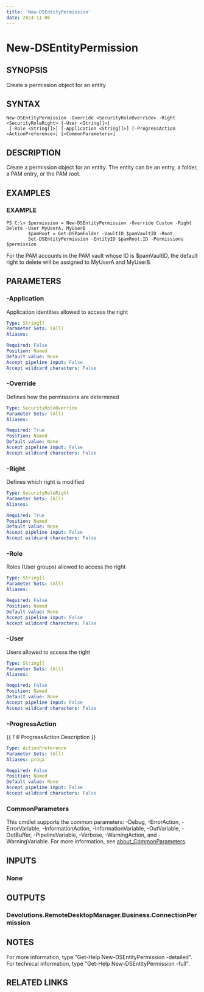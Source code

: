 ```yaml
---
title: 'New-DSEntityPermission'
date: 2024-11-06
---
```



# New-DSEntityPermission

## SYNOPSIS
Create a permission object for an entity

## SYNTAX

```
New-DSEntityPermission -Override <SecurityRoleOverride> -Right <SecurityRoleRight> [-User <String[]>]
 [-Role <String[]>] [-Application <String[]>] [-ProgressAction <ActionPreference>] [<CommonParameters>]
```

## DESCRIPTION
Create a permission object for an entity.
The entity can be an entry, a folder, a PAM entry, or the PAM root.

## EXAMPLES

### EXAMPLE
```
PS C:\> $permission = New-DSEntityPermission -Override Custom -Right Delete -User MyUserA, MyUserB
        $pamRoot = Get-DSPamFolder -VaultID $pamVaultID -Root
        Set-DSEntityPermission -EntityID $pamRoot.ID -Permissions $permission
```

For the PAM accounts in the PAM vault whose ID is $pamVaultID, the default right to delete will be assigned to MyUserA and MyUserB.

## PARAMETERS

### -Application
Application identities allowed to access the right

```yaml
Type: String[]
Parameter Sets: (All)
Aliases:

Required: False
Position: Named
Default value: None
Accept pipeline input: False
Accept wildcard characters: False
```

### -Override
Defines how the permissions are determined

```yaml
Type: SecurityRoleOverride
Parameter Sets: (All)
Aliases:

Required: True
Position: Named
Default value: None
Accept pipeline input: False
Accept wildcard characters: False
```

### -Right
Defines which right is modified

```yaml
Type: SecurityRoleRight
Parameter Sets: (All)
Aliases:

Required: True
Position: Named
Default value: None
Accept pipeline input: False
Accept wildcard characters: False
```

### -Role
Roles (User groups) allowed to access the right

```yaml
Type: String[]
Parameter Sets: (All)
Aliases:

Required: False
Position: Named
Default value: None
Accept pipeline input: False
Accept wildcard characters: False
```

### -User
Users allowed to access the right

```yaml
Type: String[]
Parameter Sets: (All)
Aliases:

Required: False
Position: Named
Default value: None
Accept pipeline input: False
Accept wildcard characters: False
```

### -ProgressAction
{{ Fill ProgressAction Description }}

```yaml
Type: ActionPreference
Parameter Sets: (All)
Aliases: proga

Required: False
Position: Named
Default value: None
Accept pipeline input: False
Accept wildcard characters: False
```

### CommonParameters
This cmdlet supports the common parameters: -Debug, -ErrorAction, -ErrorVariable, -InformationAction, -InformationVariable, -OutVariable, -OutBuffer, -PipelineVariable, -Verbose, -WarningAction, and -WarningVariable. For more information, see [about_CommonParameters](http://go.microsoft.com/fwlink/?LinkID=113216).

## INPUTS

### None
## OUTPUTS

### Devolutions.RemoteDesktopManager.Business.ConnectionPermission
## NOTES
For more information, type "Get-Help New-DSEntityPermission -detailed".
For technical information, type "Get-Help New-DSEntityPermission -full".

## RELATED LINKS
